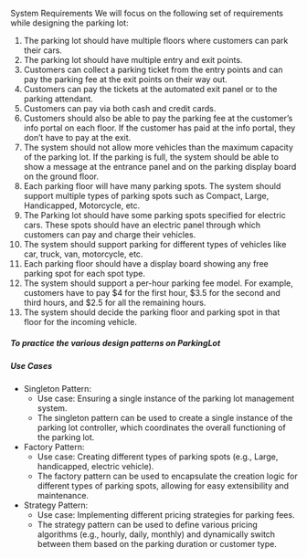 System Requirements
We will focus on the following set of requirements while designing the parking
lot:
1. The parking lot should have multiple floors where customers can park
   their cars.
2. The parking lot should have multiple entry and exit points.
3. Customers can collect a parking ticket from the entry points and can pay
   the parking fee at the exit points on their way out.
4. Customers can pay the tickets at the automated exit panel or to the
   parking attendant.
5. Customers can pay via both cash and credit cards.
6. Customers should also be able to pay the parking fee at the customer’s
   info portal on each floor. If the customer has paid at the info portal, they
   don’t have to pay at the exit.
7. The system should not allow more vehicles than the maximum capacity
   of the parking lot. If the parking is full, the system should be able to show
   a message at the entrance panel and on the parking display board on the
   ground floor.
8. Each parking floor will have many parking spots. The system should
   support multiple types of parking spots such as Compact, Large,
   Handicapped, Motorcycle, etc.
9. The Parking lot should have some parking spots specified for electric
   cars. These spots should have an electric panel through which customers
   can pay and charge their vehicles.
10. The system should support parking for different types of vehicles like car,
    truck, van, motorcycle, etc.
11. Each parking floor should have a display board showing any free parking
    spot for each spot type.
12. The system should support a per-hour parking fee model. For example,
    customers have to pay $4 for the first hour, $3.5 for the second and third
    hours, and $2.5 for all the remaining hours.
13. The system should decide the parking floor and parking spot in that floor for the incoming vehicle.

##### To practice the various design patterns on ParkingLot
##### Use Cases

- Singleton Pattern: 
  - Use case: Ensuring a single instance of the parking lot management system.
  - The singleton pattern can be used to create a single instance of the parking lot controller, which coordinates the overall functioning of the parking lot.
- Factory Pattern:
  - Use case: Creating different types of parking spots (e.g., Large, handicapped, electric vehicle).
  - The factory pattern can be used to encapsulate the creation logic for different types of parking spots, allowing for easy extensibility and maintenance.
- Strategy Pattern:
  - Use case: Implementing different pricing strategies for parking fees.
  - The strategy pattern can be used to define various pricing algorithms (e.g., hourly, daily, monthly) and dynamically switch between them based on the parking duration or customer type.
